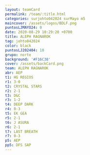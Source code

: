 ```yaml
---
layout: teamCard
permalink: /team/:title.html
categories: surjohto042024 surMayo m5
maincover: /assets/logos/BDLF.png
puntosLJMAYO24: 0
date: 2020-08-29 10:29:20 +0700
title: ALEPH RAGNAROK
tag: johto042024
color: black
puntosLJ202404: 10
grupo: norte
background: '#F16C38'
cover: /assets/backCard.png
team: ALEPH RAGNAROK
abr: AEP
t1: HG REGIOS
r1: 3-0
t2: CRYSTAL STARS
r2: 2-1
t3: D&C
r3: 1-2
t4: DEEP DARK
r4: 0-3
t5: EK GEA
r5: 2-1
t6: J ASURA
r6: 2-1
t7: LAST BREATH
r7: 0-3
p5: AEP
pp5: DFS SAP
---
```



